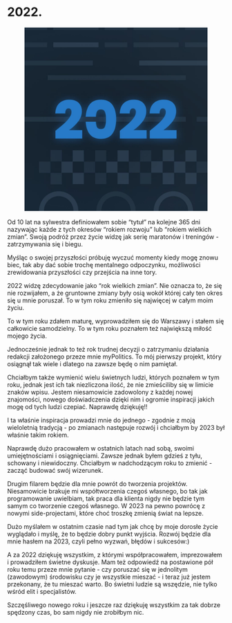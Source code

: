 # 2022.

<figure><img src="../../.gitbook/assets/image (20).png" alt=""><figcaption></figcaption></figure>

Od 10 lat na sylwestra definiowałem sobie “tytuł” na kolejne 365 dni nazywając każde z tych okresów “rokiem rozwoju” lub “rokiem wielkich zmian”. Swoją podróż przez życie widzę jak serię maratonów i treningów - zatrzymywania się i biegu.

Myśląc o swojej przyszłości próbuję wyczuć momenty kiedy mogę znowu biec, tak aby dać sobie trochę mentalnego odpoczynku, możliwości zrewidowania przyszłości czy przejścia na inne tory.

2022 widzę zdecydowanie jako “rok wielkich zmian”. Nie oznacza to, że się nie rozwijałem, a że gruntowne zmiany były osią wokół której cały ten okres się u mnie poruszał. To w tym roku zmieniło się najwięcej w całym moim życiu.

To w tym roku zdałem maturę, wyprowadziłem się do Warszawy i stałem się całkowicie samodzielny. To w tym roku poznałem też największą miłość mojego życia.

Jednocześnie jednak to też rok trudnej decyzji o zatrzymaniu działania redakcji założonego przeze mnie myPolitics. To mój pierwszy projekt, który osiągnął tak wiele i dlatego na zawsze będę o nim pamiętał.

Chciałbym także wymienić wielu świetnych ludzi, których poznałem w tym roku, jednak jest ich tak niezliczona ilość, że nie zmieściliby się w limicie znaków wpisu. Jestem niesamowicie zadowolony z każdej nowej znajomości, nowego doświadczenia dzięki nim i ogromie inspiracji jakich mogę od tych ludzi czepiać. Naprawdę dziękuję!!

I ta właśnie inspiracja prowadzi mnie do jednego - zgodnie z moją wieloletnią tradycją - po zmianach następuje rozwój i chciałbym by 2023 był właśnie takim rokiem.

Naprawdę dużo pracowałem w ostatnich latach nad sobą, swoimi umiejętnościami i osiągnięciami. Zawsze jednak byłem gdzieś z tyłu, schowany i niewidoczny. Chciałbym w nadchodzącym roku to zmienić - zacząć budować swój wizerunek.

Drugim filarem będzie dla mnie powrót do tworzenia projektów. Niesamowicie brakuje mi współtworzenia czegoś własnego, bo tak jak programowanie uwielbiam, tak praca dla klienta nigdy nie będzie tym samym co tworzenie czegoś własnego. W 2023 na pewno powrócę z nowymi side-projectami, które choć troszkę zmienią świat na lepsze.

Dużo myślałem w ostatnim czasie nad tym jak chcę by moje dorosłe życie wyglądało i myślę, że to będzie dobry punkt wyjścia. Rozwój będzie dla mnie hasłem na 2023, czyli pełno wyzwań, błędów i sukcesów:)

A za 2022 dziękuję wszystkim, z którymi współpracowałem, imprezowałem i prowadziłem świetne dyskusje. Mam też odpowiedź na postawione pół roku temu przeze mnie pytanie - czy poruszać się w jednolitym (zawodowym) środowisku czy je wszystkie mieszać - i teraz już jestem przekonany, że tu mieszać warto. Bo świetni ludzie są wszędzie, nie tylko wśród elit i specjalistów.

Szczęśliwego nowego roku i jeszcze raz dziękuję wszystkim za tak dobrze spędzony czas, bo sam nigdy nie zrobiłbym nic.
